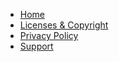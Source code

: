 - [Home](/)
- [Licenses & Copyright](licenses.md)
- [Privacy Policy](privacy.md)
- [Support](support.md)
